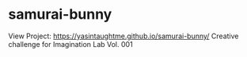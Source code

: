 # samurai-bunny
View Project: https://yasintaughtme.github.io/samurai-bunny/
Creative challenge for Imagination Lab Vol. 001
